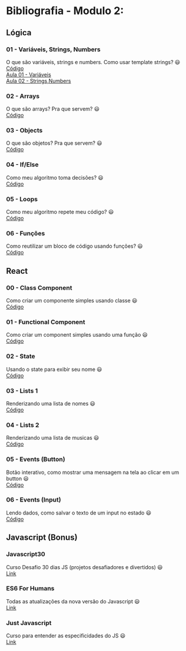 # Bibliografia - Modulo 2:

## Lógica

### 01 - Variáveis, Strings, Numbers
O que são variáveis, strings e numbers. Como usar template strings? :smiley:  
[Código](https://codesandbox.io/s/aula-1-variaveis-rynk5)  
[Aula 01 - Variáveis](https://www.loom.com/share/f576c9b2e21346588585b67c4c22e0d4)  
[Aula 02 - Strings,Numbers](https://www.loom.com/share/80a4117979754a3c9957328c79acdf45)

### 02 - Arrays
O que são arrays? Pra que servem? :smiley:  
[Código]()  

### 03 - Objects
O que são objetos? Pra que servem? :smiley:  
[Código]()  

### 04 - If/Else
Como meu algoritmo toma decisões? :smiley:  
[Código](https://codesandbox.io/s/aula-2-ifelse-2nlbf)  

### 05 - Loops
Como meu algoritmo repete meu código? :smiley:  
[Código](https://codesandbox.io/s/aula-03-loops-gvrcx) 

### 06 - Funções
Como reutilizar um bloco de código usando funções? :smiley:  
[Código](https://codesandbox.io/s/flamboyant-swartz-tye04) 

## React

### 00 - Class Component  
Como criar um componente simples usando classe :smiley:  
[Código](https://codesandbox.io/s/00-class-component-9wizm)

### 01 - Functional Component  
Como criar um component simples usando uma função :smiley:  
[Código](https://codesandbox.io/s/01-functional-component-eik0y)

### 02 - State  
Usando o state para exibir seu nome :smiley:  
[Código](https://codesandbox.io/s/02-usando-state-s62ce)

### 03 - Lists 1  
Renderizando uma lista de nomes :smiley:  
[Código](https://codesandbox.io/s/03-renderizando-listas-eyysd)

### 04 - Lists 2  
Renderizando uma lista de musicas :smiley:  
[Código](https://codesandbox.io/s/04-renderizando-listas-2-p0vk7)

### 05 - Events (Button)  
Botão interativo, como mostrar uma mensagem na tela ao clicar em um button :smiley:  
[Código](https://codesandbox.io/s/05-events-click-ezd59)

### 06 - Events (Input)  
Lendo dados, como salvar o texto de um input no estado :smiley:  
[Código](https://codesandbox.io/s/06-events-input-uh43l)

## Javascript (Bonus)

### Javascript30  
Curso Desafio 30 dias JS (projetos desafiadores e divertidos) :smiley:  
[Link](https://javascript30.com/)

### ES6 For Humans  
Todas as atualizações da nova versão do Javascript :smiley:  
[Link](https://github.com/alexmoreno/ES6-para-humanos)

### Just Javascript  
Curso para entender as especificidades do JS :smiley:  
[Link](https://justjavascript.com/)


